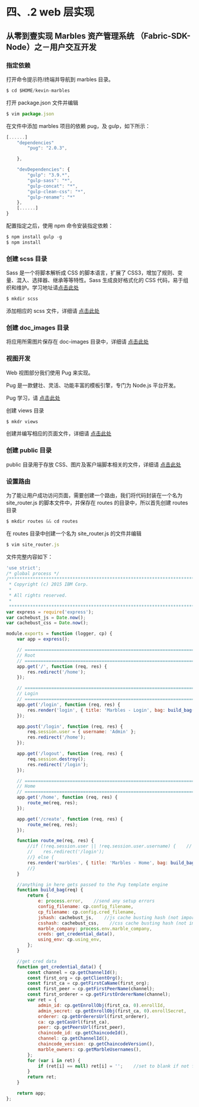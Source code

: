 # 四、.2 web 层实现

## 从零到壹实现 Marbles 资产管理系统 （Fabric-SDK-Node）之－用户交互开发

### 指定依赖

打开命令提示符/终端并导航到 marbles 目录。

```js
$ cd $HOME/kevin-marbles 
```

打开 package.json 文件并编辑

```js
$ vim package.json 
```

在文件中添加 marbles 项目的依赖 pug，及 gulp，如下所示：

```js
[......]
    "dependencies"
        "pug": "2.0.3",

    },

    "devDependencies": {
        "gulp": "3.9.*",
        "gulp-sass": "*",
        "gulp-concat": "*",
        "gulp-clean-css": "*",
        "gulp-rename": "*"
    },
    [......]
} 
```

配置指定之后，使用 npm 命令安装指定依赖：

```js
$ npm install gulp -g
$ npm install 
```

### 创建 scss 目录

Sass 是一个将脚本解析成 CSS 的脚本语言，扩展了 CSS3，增加了规则、变量、混入、选择器、继承等等特性。Sass 生成良好格式化的 CSS 代码，易于组织和维护。学习地址请[点击此处](https://www.sass.hk/)

```js
$ mkdir scss 
```

添加相应的 scss 文件，详细请 [点击此处](https://github.com/kevin-hf/kevin-marbles/scss/)

### 创建 doc_images 目录

将应用所需图片保存在 doc-images 目录中，详细请 [点击此处](https://github.com/kevin-hf/kevin-marbles/doc-images/)

### 视图开发

Web 视图部分我们使用 Pug 来实现。

Pug 是一款健壮、灵活、功能丰富的模板引擎，专门为 Node.js 平台开发。

Pug 学习，请 [点击此处](https://pugjs.org/api/getting-started.html)

创建 views 目录

```js
$ mkdr views 
```

创建并编写相应的页面文件，详细请 [点击此处](https://github.com/kevin-hf/kevin-marbles/views/)

### 创建 public 目录

public 目录用于存放 CSS、图片及客户端脚本相关的文件，详细请 [点击此处](https://github.com/kevin-hf/kevin-marbles/public/)

### 设置路由

为了能让用户成功访问页面，需要创建一个路由，我们将代码封装在一个名为 site_router.js 的脚本文件中，并保存在 routes 的目录中，所以首先创建 routes 目录

```js
$ mkdir routes && cd routes 
```

在 routes 目录中创建一个名为 site_router.js 的文件并编辑

```js
$ vim site_router.js 
```

文件完整内容如下：

```js
'use strict';
/* global process */
/*******************************************************************************
 * Copyright (c) 2015 IBM Corp.
 *
 * All rights reserved.
 *
 *******************************************************************************/
var express = require('express');
var cachebust_js = Date.now();
var cachebust_css = Date.now();

module.exports = function (logger, cp) {
    var app = express();

    // ============================================================================================================================
    // Root
    // ============================================================================================================================
    app.get('/', function (req, res) {
        res.redirect('/home');
    });

    // ============================================================================================================================
    // Login
    // ============================================================================================================================
    app.get('/login', function (req, res) {
        res.render('login', { title: 'Marbles - Login', bag: build_bag(req) });
    });

    app.post('/login', function (req, res) {
        req.session.user = { username: 'Admin' };
        res.redirect('/home');
    });

    app.get('/logout', function (req, res) {
        req.session.destroy();
        res.redirect('/login');
    });

    // ============================================================================================================================
    // Home
    // ============================================================================================================================
    app.get('/home', function (req, res) {
        route_me(req, res);
    });

    app.get('/create', function (req, res) {
        route_me(req, res);
    });

    function route_me(req, res) {
        //if (!req.session.user || !req.session.user.username) {    // no session? send them to login
        //    res.redirect('/login');
        //} else {
        res.render('marbles', { title: 'Marbles - Home', bag: build_bag(req) });
        //}
    }

    //anything in here gets passed to the Pug template engine
    function build_bag(req) {
        return {
            e: process.error,    //send any setup errors
            config_filename: cp.config_filename,
            cp_filename: cp.config.cred_filename,
            jshash: cachebust_js,    //js cache busting hash (not important)
            csshash: cachebust_css,    //css cache busting hash (not important)
            marble_company: process.env.marble_company,
            creds: get_credential_data(),
            using_env: cp.using_env,
        };
    }

    //get cred data
    function get_credential_data() {
        const channel = cp.getChannelId();
        const first_org = cp.getClientOrg();
        const first_ca = cp.getFirstCaName(first_org);
        const first_peer = cp.getFirstPeerName(channel);
        const first_orderer = cp.getFirstOrdererName(channel);
        var ret = {
            admin_id: cp.getEnrollObj(first_ca, 0).enrollId,
            admin_secret: cp.getEnrollObj(first_ca, 0).enrollSecret,
            orderer: cp.getOrderersUrl(first_orderer),
            ca: cp.getCasUrl(first_ca),
            peer: cp.getPeersUrl(first_peer),
            chaincode_id: cp.getChaincodeId(),
            channel: cp.getChannelId(),
            chaincode_version: cp.getChaincodeVersion(),
            marble_owners: cp.getMarbleUsernames(),
        };
        for (var i in ret) {
            if (ret[i] == null) ret[i] = '';    //set to blank if not found
        }
        return ret;
    }

    return app;
}; 
```